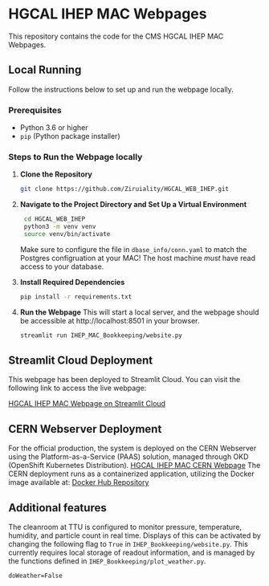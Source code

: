 # HGCAL IHEP MAC Webpages

This repository contains the code for the CMS HGCAL IHEP MAC Webpages. 

## Local Running
Follow the instructions below to set up and run the webpage locally.

### Prerequisites

- Python 3.6 or higher
- `pip` (Python package installer)

### Steps to Run the Webpage locally

1. **Clone the Repository**  
   
   ```bash
   git clone https://github.com/Ziruiality/HGCAL_WEB_IHEP.git
   ```
3. **Navigate to the Project Directory and Set Up a Virtual Environment**

   ```bash
    cd HGCAL_WEB_IHEP
    python3 -m venv venv
    source venv/bin/activate
   ```
   Make sure to configure the file in `dbase_info/conn.yaml` to match the Postgres configruation at your MAC! The host machine *must* have read access to your database.

4. **Install Required Dependencies**

   ```bash
   pip install -r requirements.txt
   ```
5. **Run the Webpage**
   This will start a local server, and the webpage should be accessible at http://localhost:8501 in your browser.
   ```bash
   streamlit run IHEP_MAC_Bookkeeping/website.py
   ```
## Streamlit Cloud Deployment

This webpage has been deployed to Streamlit Cloud. You can visit the following link to access the live webpage:

[HGCAL IHEP MAC Webpage on Streamlit Cloud](https://hgcalwebihep-tgpbgf9zcivmoknet5wva5.streamlit.app/)

## CERN Webserver Deployment

For the official production, the system is deployed on the CERN Webserver using the Platform-as-a-Service (PAAS) solution, managed through OKD (OpenShift Kubernetes Distribution).
[HGCAL IHEP MAC CERN Webpage](https://hgcal-hgcal-ihep-website.app.cern.ch/)
The CERN deployment runs as a containerized application, utilizing the Docker image available at:
[Docker Hub Repository](https://hub.docker.com/repository/docker/ziruiality/hgcal_web_ihep/general)


## Additional features

The cleanroom at TTU is configured to monitor pressure, temperature, humidity, and particle count in real time. Displays of this can be activated by changing the following flag to `True` in `IHEP_Bookkeeping/website.py`. This currently requires local storage of readout information, and is managed by the functions defined in `IHEP_Bookkeeping/plot_weather.py`. 

```
doWeather=False
```

